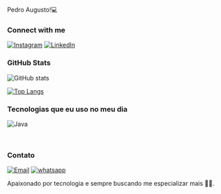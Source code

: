 Pedro Augusto!💻


### Connect with me

[![Instagram](https://img.shields.io/badge/-Instagram-000?style=for-the-badge&logo=instagram&logoColor=FF0000&color:FFF)](https://instagram.com/p_edroaug?igshid=YmMyMTA2M2Y=)
[![LinkedIn](https://img.shields.io/badge/-LinkedIn-000?style=for-the-badge&logo=linkedin&logoColor=FF0000&color:FFF)](https://www.linkedin.com/in/pedroaugustodevbked/)

### GitHub Stats
![GitHub stats](https://github-readme-stats-git-masterrstaa-rickstaa.vercel.app/api?username=devpedr_title=true&show_icons=true&include_all_commits=false&count_private=true&line_height=25&hide=issues&bg_color=000&title_color=FF00F6&text_color=FFF&border_radius=3&border_color=36123c&icon_color=FF0000&theme=jolly)

[![Top Langs](https://github-readme-stats.vercel.app/api/top-langs/?username=devpedr&layout=compact)](https://github.com/anuraghazra/github-readme-stats)
### Tecnologias que eu uso no meu dia 

![Java](https://img.shields.io/badge/java-%23ED8B00.svg?style=for-the-badge&logo=openjdk&logoColor=white)


<br/>

### Contato

[![Email](https://img.shields.io/badge/Gmail-D14836?style=for-the-badge&logo=gmail&logoColor=white)](mailto:pedroaugusto417@yahoo.com)
[![whatsapp](https://img.shields.io/badge/WhatsApp-25D366?style=for-the-badge&logo=whatsapp&logoColor=white)](tel:+5531995332736)

Apaixonado por tecnologia e sempre buscando me especializar mais 🚀💜.
